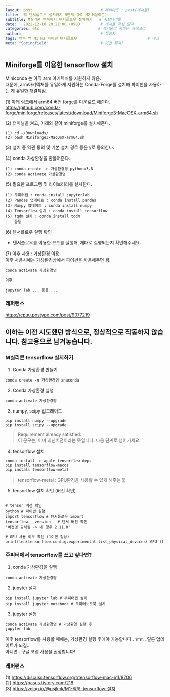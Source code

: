 ```yaml
---
layout: post                              # 레이아웃 : post(게시물)
title:  맥 텐서플로우 설치하기 5단계 (M1 M2 M실리콘)                           # 게시물의 제목
subtitle: M실리콘 맥북에서 텐서플로우 설치하기   # 서브타이틀
date:   2022-12-10 20:21:00 +0900         # 게시물 작성 일자
categories: etc                          # 게시물이 속하는 카테고리
author:                                   # 작성자
tags: 맥북 맥 M1 M2 파이썬 텐서플로우                               # 태그
meta: "Springfield"                       # 이건 뭐지?
---
```

<!--postNo: 20221210_002-->


## Miniforge를 이용한 tensorflow 설치

Miniconda 는 아직 arm 아키텍처를 지원하지 않음.  
때문에, arm아키텍처를 유일하게 지원하는 Conda-Forge를 설치해 파이썬을 사용하는 게 유일한 해결책임.  

(1) 아래 링크에서 arm64 버전 forge를 다운로드 해준다.  
https://github.com/conda-forge/miniforge/releases/latest/download/Miniforge3-MacOSX-arm64.sh

(2) 터미널을 켜고, 아래와 같이 miniforge를 설치해준다.  

```Terminal
(1) cd ~/Downloads/
(2) bash Miniforge3-MacOSX-arm64.sh
```

(3) 설치 중 약관 동의 및 기본 설치 경로 등은 y로 동의한다.

(4) conda 가상환경을 만들어준다.  

```Terminal
(1) conda create -n 가상환경명 python=3.8
(2) conda activate 가상환경명
```

(5) 필요한 프로그램 및 라이브러리를 설치한다.  

```Terminal
(1) 주피터랩 : conda install jupyterlab
(2) Pandas 업데이트 : conda install pandas
(3) Numpy 업데이트 : conda install numpy
(4) Tensorflow 설치 : conda install tensorflow
(5) tqdm 설치 : conda install tqdm
... 등등
```

(6) 텐서플로우 실행 확인  

* 텐서플로우를 이용한 코드를 실행해, 제대로 실행되는지 확인해주세요.

(7) 이후 사용 : 가상환경 이용  
이후 사용시에는 가상환경상에서 파이썬을 사용해주면 됨.

```Terminal
conda activate 가상환경명

이후

jupyter lab ... 등등 ...

```


### 레퍼런스
https://cpuu.postype.com/post/9077219






##    
##   
## 이하는 이전 시도했던 방식으로, 정상적으로 작동하지 않습니다. 참고용으로 남겨놓습니다.

### M실리콘 tensorflow 설치하기

1. Conda 가상환경 만들기
```Terminal
conda create -n 가상환경명 anaconda
```

2. Conda 가상환경 실행
```Terminal 
conda activate 가상환경명
```

3. numpy, scipy 업그레이드
```Terminal
pip install numpy --upgrade
pip install scipy --upgrade
```
> Requirement already satisfied:  
> 이 문구는, 이미 최신버전이라는 뜻입니다. 다음 단계로 넘어가세요.

4. tensorflow 설치
```Terminal
conda install -c apple tensorflow-deps
pip install tensorflow-macos
pip install tensorflow-metal
```
> tensorflow-metal : GPU환경을 사용할 수 있게 해주는 툴

5. tensorflow 설치 확인 (버전 확인)
```Terminal

# tensor 버전 확인
python # 파이썬 실행
import tensorflow # 텐서플로우 import
tensorflow.__version__ # 텐서 버전 확인
'버전명 출력됨 -> 내 경우 2.11.0'

# GPU 사용 여부 확인 (1이면 정상)
print(len(tensorflow.config.experimental.list_physical_devices('GPU')))
```


### 주피터에서 tensorflow를 쓰고 싶다면?
1. conda 가상환경을 실행
```Terminal 
conda activate 가상환경명
```

2. jupyter 설치
```Terminal 
pip install jupyter lab # 주피터랩 설치
pip install jupyter notebook # 주피터노트북 설치
```

3. jupyter 실행
```Terminal
conda activate 가상환경명 # 가상환경 실행 후 
jupyter lab
```

이후 tensorflow를 사용할 때에는, 가상환경 실행 후에야 가능합니다.. ㅠㅠ.. 얼른 업데이트가 되길..  
아니면.. 구글 코랩 사용을 권장합니다!  

### 레퍼런스
(1) https://discuss.tensorflow.org/t/tensorflow-mac-m1/8706  
(2) https://pasus.tistory.com/218  
(3) https://velog.io/@psjlmk/M1-맥북-tensorflow-설치  